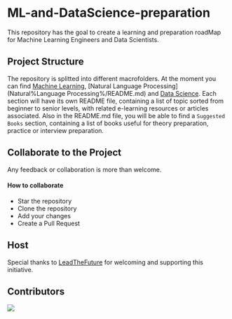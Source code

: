 # ML-and-DataScience-preparation

This repository has the goal to create a learning and preparation roadMap for Machine Learning Engineers and Data Scientists.

## Project Structure

The repository is splitted into different macrofolders. At the moment you can find [Machine Learning](Machine%20Learning/README.md), [Natural Language Processing](Natural%Language Processing%/README.md) and [Data Science](Data_Science/README.md).
Each section will have its own README file, containing a list of topic sorted from beginner to senior levels, with related e-learning resources or articles associated. 
Also in the README.md file, you will be able to find a ```Suggested Books``` section, containing a list of books useful for theory preparation, practice or interview preparation.

## Collaborate to the Project

Any feedback or collaboration is more than welcome. 

#### How to collaborate
* Star the repository
* Clone the repository
* Add your changes
* Create a Pull Request


## Host
Special thanks to [LeadTheFuture](leadthefuture.tech/) for welcoming and supporting this initiative.

## Contributors 
<a href="https://github.com/najwno/ML-and-DataScience-preparation/graphs/contributors">
  <img src="https://contrib.rocks/image?repo=najwno/ML-and-DataScience-preparation" />
</a>
